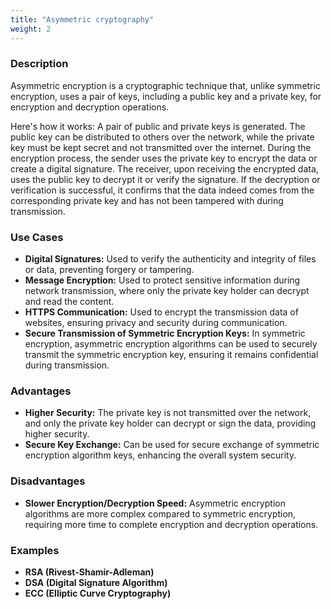 ```yaml
---
title: "Asymmetric cryptography"
weight: 2
---
```


### **Description**

Asymmetric encryption is a cryptographic technique that, unlike symmetric encryption, uses a pair of keys, including a public key and a private key, for encryption and decryption operations.

Here's how it works: A pair of public and private keys is generated. The public key can be distributed to others over the network, while the private key must be kept secret and not transmitted over the internet. During the encryption process, the sender uses the private key to encrypt the data or create a digital signature. The receiver, upon receiving the encrypted data, uses the public key to decrypt it or verify the signature. If the decryption or verification is successful, it confirms that the data indeed comes from the corresponding private key and has not been tampered with during transmission.

### **Use Cases**

- **Digital Signatures:** Used to verify the authenticity and integrity of files or data, preventing forgery or tampering.
- **Message Encryption:** Used to protect sensitive information during network transmission, where only the private key holder can decrypt and read the content.
- **HTTPS Communication:** Used to encrypt the transmission data of websites, ensuring privacy and security during communication.
- **Secure Transmission of Symmetric Encryption Keys:** In symmetric encryption, asymmetric encryption algorithms can be used to securely transmit the symmetric encryption key, ensuring it remains confidential during transmission.

### **Advantages**

- **Higher Security:** The private key is not transmitted over the network, and only the private key holder can decrypt or sign the data, providing higher security.
- **Secure Key Exchange:** Can be used for secure exchange of symmetric encryption algorithm keys, enhancing the overall system security.

### **Disadvantages**

- **Slower Encryption/Decryption Speed:** Asymmetric encryption algorithms are more complex compared to symmetric encryption, requiring more time to complete encryption and decryption operations.

### **Examples**

- **RSA (Rivest-Shamir-Adleman)**
- **DSA (Digital Signature Algorithm)**
- **ECC (Elliptic Curve Cryptography)**